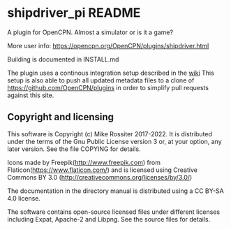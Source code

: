 # shipdriver\_pi README

A plugin for OpenCPN. Almost a simulator or is it a game?

More user info: https://opencpn.org/OpenCPN/plugins/shipdriver.html

Building is documented in INSTALL.md

The plugin uses a continous integration setup described in the
[wiki](https://github.com/Rasbats/managed_plugins/wiki/Alternative-Workflow)
This setup is also able to push all updated metadata files to a clone
of https://github.com/OpenCPN/plugins in order to simplify pull requests
against this site.


## Copyright and licensing

This software is Copyright (c) Mike Rossiter 2017-2022. It is distributed
under the terms of the Gnu Public License version 3 or, at your option,
any later version. See the file COPYING for details.

Icons made by Freepik(http://www.freepik.com) from
Flaticon(https://www.flaticon.com/) and is licensed using Creative Commons
BY 3.0 (http://creativecommons.org/licenses/by/3.0/)

The documentation in the directory manual is distributed using a
CC BY-SA 4.0 license.

The software contains open-source licensed files under different licenses
including Expat, Apache-2  and Libpng. See the source files for details.

